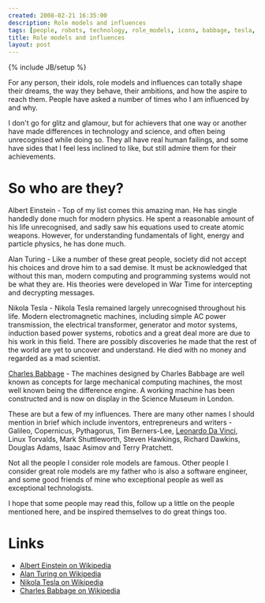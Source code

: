 ```yaml
---
created: 2008-02-21 16:35:00
description: Role models and influences
tags: [people, robots, technology, role_models, icons, babbage, tesla, einstein, turing]
title: Role models and influences
layout: post
---
```

{% include JB/setup %}

For any person, their idols, role models and influences can totally shape their dreams, the way they behave, their ambitions, and how the aspire to reach them. People have asked a number of times who I am influenced by and why.

I don't go for glitz and glamour, but for achievers that one way or another have made differences in technology and science, and often being unrecognised while doing so. They all have real human failings, and some have sides that I feel less inclined to like, but still admire them for their achievements.

# So who are they?

Albert Einstein - Top of my list comes this amazing man. He has single handedly done much for modern physics. He spent a reasonable amount of his life unrecognised, and sadly saw his equations used to create atomic weapons. However, for understanding fundamentals of light, energy and particle physics, he has done much.

Alan Turing - Like a number of these great people, society did not accept his choices and drove him to a sad demise. It must be acknowledged that without this man, modern computing and programming systems would not be what they are. His theories were developed in War Time for intercepting and decrypting messages.

Nikola Tesla - Nikola Tesla remained largely unrecognised throughout his life. Modern electromagnetic machines, including simple AC power transmission, the electrical transformer, generator and motor systems, induction based power systems, robotics and a great deal more are due to his work in this field. There are possibly discoveries he made that the rest of the world are yet to uncover and understand. He died with no money and regarded as a mad scientist.

[Charles Babbage](http://orionrobots.co.uk/Charles+Babbage) - The machines designed by Charles Babbage are well known as concepts for large mechanical computing machines, the most well known being the difference engine. A working machine has been constructed and is now on display in the Science Museum in London.

These are but a few of my influences. There are many other names I should mention in brief which include inventors, entrepreneurs and writers - Galileo, Copernicus, Pythagorus, Tim Berners-Lee, [Leonardo Da Vinci](http://orionrobots.co.uk/Leonardo+Da+Vinci), Linux Torvalds, Mark Shuttleworth, Steven Hawkings, Richard Dawkins, Douglas Adams, Isaac Asimov and Terry Pratchett.

Not all the people I consider role models are famous. Other people I consider great role models are my father who is also a software engineer, and some good friends of mine who exceptional people as well as exceptional technologists.

I hope that some people may read this, follow up a little on the people mentioned here, and be inspired themselves to do great things too.

# Links

* [Albert Einstein on Wikipedia](http://en.wikipedia.org/wiki/Albert_Einstein)
* [Alan Turing on Wikipedia](http://en.wikipedia.org/wiki/Alan_Turing)
* [Nikola Tesla on Wikipedia](http://en.wikipedia.org/wiki/Nikola_Tesla)
* [Charles Babbage on Wikipedia](http://en.wikipedia.org/wiki/Charles_Babbage)

